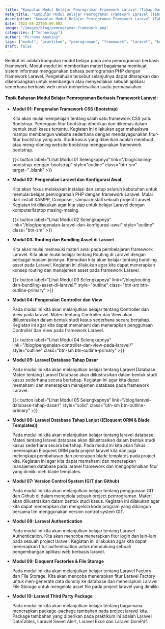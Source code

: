 ```yaml
---
title: "Kumpulan Modul Belajar Pemrograman Framework Laravel (Tahap Dasar)"
meta_title: "Kumpulan Modul Belajar Pemrograman Framework Laravel (Tahap Dasar)"
description: "Kumpulan Modul Belajar Pemrograman Framework Laravel (Tahap Dasar)"
date: 2023-08-22T05:00:00Z
image: "/images/blog/pemrograman-framework.png"
categories: ["Technology"]
author: "Purnama Anaking"
tags: ["modul", "praktikum", "pemrograman", "framework", "laravel", "bootstrap"]
draft: false
---
```


Berikut ini adalah kumpulan modul belajar pada area pemrograman berbasis framework. Modul-modul ini memberikan materi bagaimana membuat sistem informasi menggunakan bahasa pemrograman PHP dengan framework Laravel. Pengetahuan tersebut selanjutnya dapat diterapkan dan dikembangkan untuk membangun atau menyediakan sebuah aplikasi sederhana berbasis web untuk menyelesaikan suatu permasalahan.

#### Topik Bahasan Modul Belajar Pemrograman Berbasis Framework Laravel:

- **Modul 01: Pengenalan Framework CSS (Bootstrap)**

  Kita akan mulai mempelajari tentang salah satu framework CSS yaitu Bootstrap. Penerapan fitur bootstrap diberikan dan dikemas dalam bentuk studi kasus tertentu. Kegiatan ini dilakukan agar mahasiswa mampu membangun website sederhana dengan mendayagunakan fitur-fitur bootstrap yang ada. Studi kasus yang diberikan adalah membuat atau meng-cloning website bootstrap menggunakan framework bootstrap.

  {{< button label="Lihat Modul 01 Selengkapnya" link="/blog/cloning-bootstrap-dengan-bootstrap" style="outline" class="btn-sm" target="_blank" >}}

- **Modul 02: Pengenalan Laravel dan Konfigurasi Awal**

  Kita akan fokus melakukan instalasi dan setup seluruh kebutuhan untuk memulai belajar pemrograman PHP dengan framework Laravel. Mulai dari install XAMPP, Composer, sampai install sebuah project Laravel. Kegiatan ini dilakukan agar kita siap untuk belajar Laravel dengan komputer/laptop masing-masing.

  {{< button label="Lihat Modul 02 Selengkapnya" link="/blog/pengenalan-laravel-dan-konfigurasi-awal" style="outline" class="btn-sm" >}}

- **Modul 03: Routing dan Bundling Asset di Laravel**

  Kita akan mulai memasuki materi awal pada pembelajaran framework Laravel. Kita akan mulai belajar tentang Routing di Laravel dengan berbagai macam jenisnya. Kemudian kita akan belajar tentang bundling asset pada Laravel. Kegiatan ini dilakukan agar kita dapat menerapkan konsep routing dan manajemen asset pada framework Laravel.

  {{< button label="Lihat Modul 03 Selengkapnya" link="/blog/routing-dan-bundling-asset-di-laravel/" style="outline" class="btn-sm btn-outline-primary" >}}

- **Modul 04: Pengenalan Controller dan View**

  Pada modul ini kita akan melanjutkan belajar tentang Controller dan View pada laravel. Materi tentang Controller dan View akan diilustrasikan dalam bentuk studi kasus sederhana secara bertahap. Kegiatan ini agar kita dapat memahami dan menerapkan penggunaan Controller dan View pada framework Laravel.

  {{< button label="Lihat Modul 04 Selengkapnya" link="/blog/pengenalan-controller-dan-view-pada-laravel/" style="outline" class="btn-sm btn-outline-primary" >}}

- **Modul 05: Laravel Database Tahap Dasar**

  Pada modul ini kita akan melanjutkan belajar tentang Laravel Database. Materi tentang Laravel Database akan diilustrasikan dalam bentuk studi kasus sederhana secara bertahap. Kegiatan ini agar kita dapat memahami dan menerapkan manajemen database pada framework Laravel.

  {{< button label="Lihat Modul 05 Selengkapnya" link="/blog/laravel-database-tahap-dasar/" style="solid" class="btn-sm btn-outline-primary" >}}

- **Modul 06: Laravel Database Tahap Lanjut ((Eloquent ORM & Blade Templates))**

  Pada modul ini kita akan melanjutkan belajar tentang laravel database. Materi tentang laravel database akan diilustrasikan dalam bentuk studi kasus sederhana secara bertahap. Pada modul ini kita akan fokus menerapkan Eloquent ORM pada project laravel kita dan juga melengkapi pembahasan dan penerapan blade templates pada project kita. Kegiatan ini agar kita dapat memahami dan menerapkan manajemen database pada laravel framework dan mengoptimalkan fitur yang dimiiki oleh blade templates.

  <!-- {{< button label="Lihat Modul 06 Selengkapnya" link="/" style="solid" class="btn-sm btn-outline-primary" >}} -->

- **Modul 07: Version Control System (GIT dan Github)**

  Pada modul ini kita akan melanjutkan belajar tentang penggunaan GIT dan Github di dalam mengelola sebuah project pemrograman. Materi akan diilustrasikan dalam bentuk studi kasus. Kegiatan ini dilakukan agar kita dapat menerapkan dan mengelola kode program yang dibangun bersama tim menggunakan version control system GIT.

  <!-- {{< button label="Lihat Modul 07 Selengkapnya" link="/" style="solid" class="btn-sm btn-outline-primary" >}} -->

- **Modul 08: Laravel Authentication**

  Pada modul ini kita akan melanjutkan belajar tentang Laravel Authentication. Kita akan mencoba menerapkan fitur login dan lain-lain pada sebuah project laravel. Kegiatan ini dilakukan agar kita dapat menerapkan fitur authentication untuk mendukung sebuah pengembangan aplikasi web berbasis laravel.

  <!-- {{< button label="Lihat Modul 08 Selengkapnya" link="/" style="solid" class="btn-sm btn-outline-primary" >}} -->

- **Modul 09: Eloquent Factories & File Storage**

  Pada modul ini kita akan melanjutkan belajar tentang Laravel Factory dan File Storage. Kita akan mencoba menerapkan fitur Laravel Factory untuk men-generate data dummy ke database dan menerapkan Laravel File Storage untuk mengelola asset file pada project laravel yang dimiliki.

  <!-- {{< button label="Lihat Modul 09 Selengkapnya" link="/" style="solid" class="btn-sm btn-outline-primary" >}} -->

- **Modul 10: Laravel Third Party Package**

  Pada modul ini kita akan melanjutkan belajar tentang bagaimana menerapkan package-package tambahan pada project laravel kita. Package tambahan yang diberikan pada praktikum ini adalah Laravel DataTables, Laravel Sweet Alert, Laravel Exce dan Laravel DomPdf.

  <!-- {{< button label="Lihat Modul 10 Selengkapnya" link="/" style="solid"class="btn-sm btn-outline-primary" >}} -->
